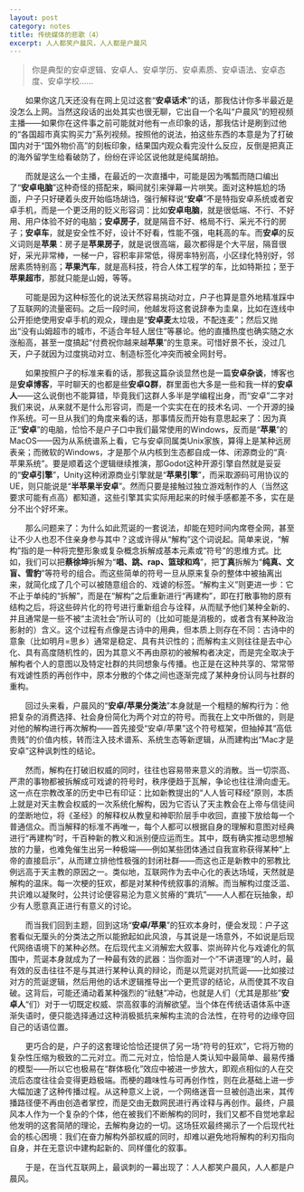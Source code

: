 ```yaml
---
layout: post
category: notes
title: 传统媒体的悲歌（4）
excerpt: 人人都笑户晨风，人人都是户晨风
---
```


> 你是典型的安卓逻辑、安卓人、安卓学历、安卓素质、安卓语法、安卓态度、安卓学校……

&emsp;&emsp;如果你这几天还没有在网上见过这套“**安卓话术**”的话，那我估计你多半最近是没怎么上网。当然这段话的出处其实也很无聊，它出自一个名叫“户晨风”的短视频主播——如果你在这件事之前可能就对他有一点印象的话，那我估计是刷到过他的“各国超市真实购买力”系列视频。按照他的说法，拍这些东西的本意是为了打破国内对于“国外物价高”的刻板印象，结果国内观众看完没什么反应，反倒是把真正的海外留学生给看破防了，纷纷在评论区说他就是纯属胡拍。

&emsp;&emsp;而就是这么一个主播，在最近的一次直播中，可能是因为嘴瓢而随口编出了“**安卓电脑**”这种奇怪的搭配来，瞬间就引来弹幕一片哄笑。面对这种尴尬的场面，户子只好硬着头皮开始临场胡诌，强行解释说“**安卓**”不是特指安卓系统或者安卓手机，而是一个更泛用的贬义形容词：比如**安卓电脑**，就是很低端、不行、不好用、用户体验不好的电脑；**安卓房子**，就是隔音不好、格局不行、采光不行的房子；**安卓车**，就是安全性不好，设计不好看，性能不强，电耗高的车。而**安卓**的反义词则是**苹果**：房子是**苹果房子**，就是说很高端，最次都得是个大平层，隔音很好，采光非常棒，一梯一户，容积率非常低，得房率特别高，小区绿化特别好，邻居素质特别高；**苹果汽车**，就是高科技，符合人体工程学的车，比如特斯拉；至于**苹果超市**，那就只能是山姆，等等。

&emsp;&emsp;可能是因为这种标签化的说法天然容易挑动对立，户子也算是意外地精准踩中了互联网的流量密码。之后一段时间，他越发将这套说辞奉为圭臬，比如在连线中公开拒绝使用安卓手机的观众，理由是“**安卓麦**太垃圾，不配连麦”；然后又抛出“没有山姆超市的城市，不适合年轻人居住”等暴论。他的直播热度也确实随之水涨船高，甚至一度搞起“付费祝你越来越**苹果**”的生意来。可惜好景不长，没过几天，户子就因为过度挑动对立、制造标签化冲突而被全网封号。

&emsp;&emsp;如果按照户子的标准来看的话，那我这篇杂谈显然也是一篇**安卓杂谈**，博客也是**安卓博客**，平时聊天的也都是些**安卓Q群**，群里面也大多是一些和我一样的**安卓人**——这么说倒也不能算错，毕竟我们这群人多半是学编程出身，而“安卓”二字对我们来说，从来就不是什么形容词，而是一个实实在在的技术名词、一个开源的操作系统。可一旦从我们的角度来看的话，那事情反而开始有意思起来了：因为真正“**安卓**”的电脑，恰恰不是户子口中我们最常使用的Windows，反而是“**苹果**”的MacOS——因为从系统谱系上看，它与安卓同属类Unix家族，算得上是某种远房表亲；而微软的Windows，才是那个从内核到生态都自成一体、闭源商业的“真·苹果系统”。要是顺着这个逻辑继续推演，那Godot这种开源引擎自然就是妥妥的“**安卓引擎**”，Unity这种闭源商业引擎就是“**苹果引擎**”，而采取源码可用协议的UE，则只能说是“**半苹果半安卓**”。然而只要是接触过独立游戏制作的人（当然这要求可能有点高）都知道，这些引擎其实实际用起来的时候手感都差不多，实在是分不出个好坏来。

&emsp;&emsp;那么问题来了：为什么如此荒诞的一套说法，却能在短时间内席卷全网，甚至让不少人也忍不住亲身参与其中？这或许得从“解构”这个词说起。简单来说，“解构”指的是一种将完整形象或复杂概念拆解成基本元素或“符号”的思维方式。比如，我们可以把**蔡徐坤**拆解为“**唱、跳、rap、篮球和鸡**”，把**丁真**拆解为“**纯真、文盲、雪豹**”等符号的组合。而这些简单的符号一旦从原来复杂的整体中被抽离出来，就简化成了几个可以被随意组合的、戏谑的标签。“解构主义”则更进一步：它不止于单纯的“拆解”，而是在“解构”之后重新进行“再建构”，即在打散事物的原有结构之后，将这些碎片化的符号进行重新组合与诠释，从而赋予他们某种全新的、并且通常是一些不被“主流社会”所认可的（比如可能是消极的，或者含有某种政治影射的）含义。这个过程有点像是古诗中的用典，但本质上则存在不同：古诗中的意象（比如明月=思乡）通常是稳定、具有共识性的；而解构主义则往往是去中心化、具有高度随机性的，因为其意义不再由原初的被解构者决定，而是完全取决于解构者个人的意图以及特定社群的共同想象与传播。也正是在这种共享的、常常带有戏谑性质的再创作中，原本分散的个体之间也逐渐完成了某种身份认同与社群的重构。

&emsp;&emsp;回过头来看，户晨风的“**安卓/苹果分类法**”本身就是一个粗糙的解构行为：他把复杂的消费选择、社会身份简化为两个对立的符号。而我在上文中所做的，则是对他的解构进行再次解构——首先接受“安卓/苹果”这个符号框架，但抽掉其“高低贵贱”的价值内核，转而注入技术谱系、系统生态等新逻辑，从而建构出“Mac才是安卓”这种讽刺性的结论。

&emsp;&emsp;然而，解构在打破旧权威的同时，往往也容易带来意义的消散。当一切崇高、严肃的事物都被拆解成可戏谑的符号时，秩序便趋于瓦解，争论也往往滑向虚无。这一点在宗教改革的历史中已有印证：比如新教提出的“人人皆可释经”原则，本质上就是对天主教会权威的一次系统化解构，因为它否认了天主教会在上帝与信徒间的垄断地位，将《圣经》的解释权从教皇和神职阶层手中收回，直接下放给每一个普通信众。而当解释的标准不再唯一，每个人都可以根据自身的理解和意图对经典进行“再建构”时，千百种新的教义和派别便应运而生。其中，既有确实推动思想解放的力量，也难免催生出另一种极端——例如某些团体通过自我宣称获得某种“上帝的直接启示”，从而建立排他性极强的封闭社群——而这也正是新教中的邪教比例远高于天主教的原因之一。类似地，互联网作为去中心化的表达场域，天然就是解构的温床。每一次梗的狂欢，都是对某种传统叙事的消解。而当解构过度泛滥、共识难以凝聚时，公共讨论便容易沦为意义贫瘠的“粪坑”——人人都在玩抽象，却少有人愿意真正进行有意义的讨论。

&emsp;&emsp;而当我们回到主题，回到这场“**安卓/苹果**”的狂欢本身时，便会发现：户子这套看似无厘头的分类法之所以能掀起如此风浪，与其说是一场意外，不如说是后现代网络语境下的某种必然。在后现代主义消解宏大叙事、崇尚碎片化与戏谑化的氛围中，荒诞本身就成为了一种最有效的武器：当你面对一个”不讲道理“的人时，最有效的反击往往不是与其进行某种认真的辩论，而是以荒诞对抗荒诞——比如接过对方的荒诞逻辑，然后用他的话术逻辑推导出一个更荒谬的结论，从而使其不攻自破。这背后，可能还涌动着某种强烈的“祛魅”冲动，也就是人们（尤其是那些”**安卓人**“们）对于一切既定权威、崇高叙事的消解欲望。当个体在传统话语体系中逐渐失语时，便只能选择通过这种消极抵抗来解构主流的合法性，在符号的边缘夺回自己的话语位置。

&emsp;&emsp;更巧合的是，户子的这套理论恰恰还提供了另一场“符号的狂欢”，它将万物的复杂性压缩为极致的二元对立。而二元对立，恰恰是人类认知中最简单、最易传播的模型——所以它也极易在“群体极化”效应中被进一步放大，即观点相似的人在交流后态度往往会变得更趋极端。而梗的趣味性与可再创作性，则在此基础上进一步大幅加速了这种传播过程。从这种意义上说，一个网络迷音一旦被创造出来，其传播路径便不再由创造者掌控，而是交由无数网民进行再诠释与再创作。最终，户晨风本人作为一个复杂的个体，他在被我们不断解构的同时，我们又都不自觉地拿起他发明的这套简陋的理论，去解构身边的一切。这场狂欢最终揭示了一个后现代社会的核心困境：我们在奋力解构外部权威的同时，却难以避免地将解构的利刃指向自身，并在无意识中建构起新的、同样僵化的叙事。

&emsp;&emsp;于是，在当代互联网上，最讽刺的一幕出现了：人人都笑户晨风，人人都是户晨风。
